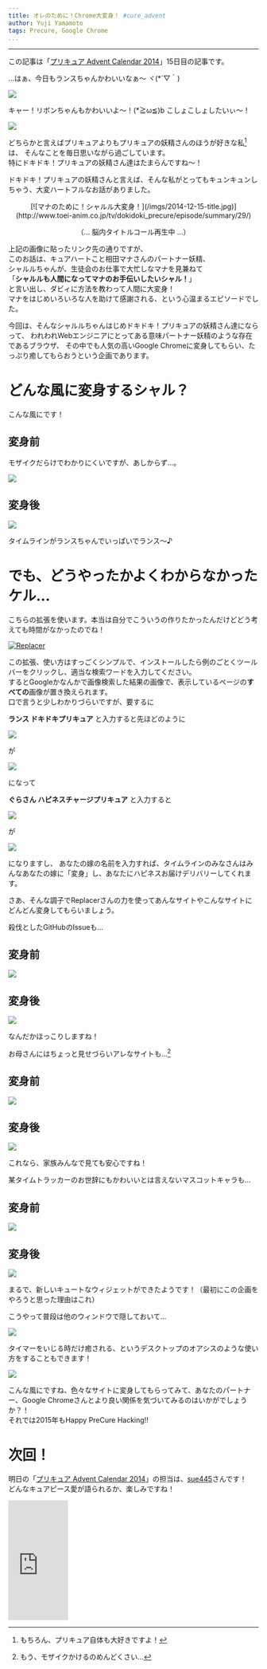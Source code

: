 ```yaml
---
title: オレのために！Chrome大変身！ #cure_advent
author: Yuji Yamamoto
tags: Precure, Google Chrome
...
```

---

この記事は「[プリキュア Advent Calendar 2014](http://www.adventar.org/calendars/328)」15日目の記事です。

...はぁ、今日もランスちゃんかわいいなぁ～ ヾ(\*´▽｀)

![](/imgs/2014-12-15-lance.jpg)

キャー！リボンちゃんもかわいいよ～！(\*≧ω≦)b こしょこしょしたいぃ～！

![](/imgs/2014-12-15-ribbon.jpg)

どちらかと言えばプリキュアよりもプリキュアの妖精さんのほうが好きな私[^like-precure]は、
そんなことを毎日思いながら過ごしています。 \
特にドキドキ！プリキュアの妖精さん達はたまらんですね～！

[^like-precure]: もちろん、プリキュア自体も大好きですよ！

ドキドキ！プリキュアの妖精さんと言えば、そんな私がとってもキュンキュンしちゃう、大変ハートフルなお話がありました。

<div style="text-align:center">
[![マナのために！シャルル大変身！](/imgs/2014-12-15-title.jpg)](http://www.toei-anim.co.jp/tv/dokidoki_precure/episode/summary/29/)

（... 脳内タイトルコール再生中 ...）
</div>

上記の画像に貼ったリンク先の通りですが、 \
このお話は、キュアハートこと相田マナさんのパートナー妖精、 \
シャルルちゃんが、生徒会のお仕事で大忙しなマナを見兼ねて \
「**シャルルも人間になってマナのお手伝いしたいシャル！**」 \
と言い出し、ダビィに方法を教わって人間に大変身！ \
マナをはじめいろいろな人を助けて感謝される、という心温まるエピソードでした。

今回は、そんなシャルルちゃんはじめドキドキ！プリキュアの妖精さん達にならって、
われわれWebエンジニアにとってある意味パートナー妖精のような存在であるブラウザ、
その中でも人気の高いGoogle Chromeに変身してもらい、たっぷり癒してもらおうという企画であります。

# どんな風に変身するシャル？

こんな風にです！

## 変身前

モザイクだらけでわかりにくいですが、あしからず...。

![](/imgs/2014-12-15-timeline-before.png)

## 変身後

![](/imgs/2014-12-15-timeline-after.png)

タイムラインがランスちゃんでいっぱいでランス〜♪

# でも、どうやったかよくわからなかったケル...

こちらの拡張を使います。本当は自分でこういうの作りたかったんだけどどう考えても時間がなかったのでね！

[![Replacer](/imgs/2014-12-15-replacer.png)](https://chrome.google.com/webstore/detail/replacer/nkkofabfinoleplbkkbmhhkjmomdgpag)

この拡張、使い方はすっごくシンプルで、インストールしたら例のごとくツールバーをクリックし、適当な検索ワードを入力してください。 \
するとGoogleかなんかで画像検索した結果の画像で、表示しているページの**すべての**画像が置き換えられます。 \
口で言うと少しわかりづらいですが、要するに

**ランス ドキドキプリキュア** と入力すると先ほどのように

![](/imgs/2014-12-15-timeline2-before.png)

が

![](/imgs/2014-12-15-timeline2-after.png)

になって

**ぐらさん ハピネスチャージプリキュア** と入力すると

![](/imgs/2014-12-15-timeline-gplus-before.png)

が

![](/imgs/2014-12-15-timeline-gplus-after.png)

になりますし、
あなたの嫁の名前を入力すれば、タイムラインのみなさんはみんなあなたの嫁に「変身」し、あなたにハピネスお届けデリバリーしてくれます。

さあ、そんな調子でReplacerさんの力を使ってあんなサイトやこんなサイトにどんどん変身してもらいましょう。

殺伐としたGitHubのIssueも...

## 変身前

![](/imgs/2014-12-15-github-before.png)

## 変身後

![](/imgs/2014-12-15-github-after.png)

なんだかほっこりしますね！

お母さんにはちょっと見せづらいアレなサイトも...[^mosaic]

[^mosaic]: もう、モザイクかけるのめんどくさい...

## 変身前

![](/imgs/2014-12-15-ero-before.png)

## 変身後

![](/imgs/2014-12-15-ero-after.png)

これなら、家族みんなで見ても安心ですね！

某タイムトラッカーのお世辞にもかわいいとは言えないマスコットキャラも...

## 変身前

![](/imgs/2014-12-15-ugly-paymo-timer.png)

## 変身後

![](/imgs/2014-12-15-lance-paymo-timer.png)

まるで、新しいキュートなウィジェットができたようです！（最初にこの企画をやろうと思った理由はこれ）

こうやって普段は他のウィンドウで隠しておいて...

![](/imgs/2014-12-15-hide-lance-paymo.png)

タイマーをいじる時だけ癒される、というデスクトップのオアシスのような使い方をすることもできます！

![](/imgs/2014-12-15-open-lance-paymo.png)

こんな風にですね、色々なサイトに変身してもらってみて、あなたのパートナー、Google Chromeさんとより良い関係を気づいてみるのはいかがでしょうか？！ \
それでは2015年もHappy PreCure Hacking!!

# 次回！

明日の「[プリキュア Advent Calendar 2014](http://www.adventar.org/calendars/328)」の担当は、[sue445](https://twitter.com/sue445)さんです！ \
どんなキュアピース愛が語られるか、楽しみですね！

<iframe src="http://rcm-fe.amazon-adsystem.com/e/cm?lt1=_blank&bc1=000000&IS2=1&bg1=FFFFFF&fc1=000000&lc1=0000FF&t=poe02-22&o=9&p=8&l=as4&m=amazon&f=ifr&ref=ss_til&asins=B00HI6POI2" style="width:120px;height:240px;" scrolling="no" marginwidth="0" marginheight="0" frameborder="0"></iframe>
